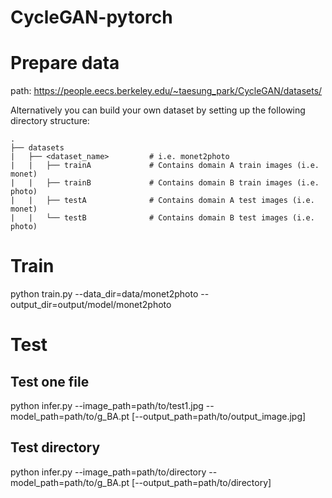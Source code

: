 # CycleGAN-pytorch

# Prepare data

path: https://people.eecs.berkeley.edu/~taesung_park/CycleGAN/datasets/


Alternatively you can build your own dataset by setting up the following directory structure:

    .
    ├── datasets                   
    |   ├── <dataset_name>         # i.e. monet2photo
    |   |   ├── trainA             # Contains domain A train images (i.e. monet)
    |   |   ├── trainB             # Contains domain B train images (i.e. photo)
    |   |   ├── testA              # Contains domain A test images (i.e. monet)
    |   |   └── testB              # Contains domain B test images (i.e. photo)

# Train

python train.py --data_dir=data/monet2photo --output_dir=output/model/monet2photo


# Test

## Test one file
python infer.py --image_path=path/to/test1.jpg --model_path=path/to/g_BA.pt [--output_path=path/to/output_image.jpg]
## Test directory
python infer.py --image_path=path/to/directory --model_path=path/to/g_BA.pt [--output_path=path/to/directory]